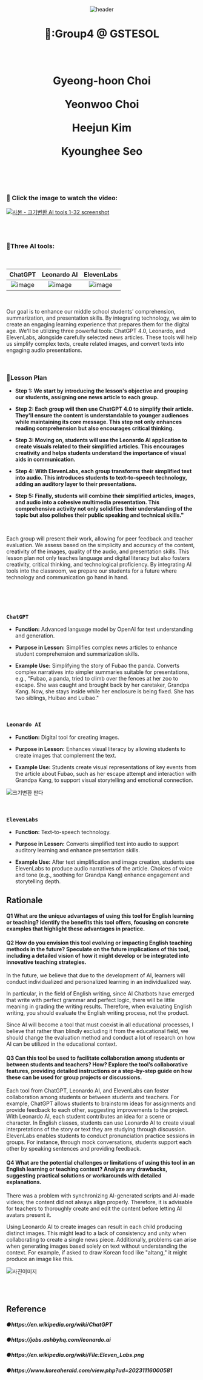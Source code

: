 <div align=center>
  
![header](https://capsule-render.vercel.app/api?type=waving&height=300&color=gradient&text=Digital%20Tool%20for%20In-Class%20Activity&fontSize=53)

</div>
  
  <div align=center>
    <h1>🐣:Group4 @ GSTESOL
  <p>   <br>
  <p>Gyeong-hoon Choi
  <p>Yeonwoo Choi
  <p>Heejun Kim
  <p>Kyounghee Seo
 
   <br>
   <br>
   <br>
    </div>
    
   
### 📌 Click the image to watch the video:
[![사본 - 크기변환 AI tools 1-32 screenshot](https://github.com/ShieldEdu/G4/assets/162398654/941c4fa6-3ccb-4357-a217-1c5806453ac3)](https://www.youtube.com/watch?v=pCj98OHM4vM)

   <br>
   <br>

### :rocket:Three AI tools:
   <br>
<div align=center>
   
|ChatGPT|Leonardo AI|ElevenLabs|
|:--:|:--:|:--:|
|![image](https://github.com/ShieldEdu/G4/assets/162398654/5c69852a-b528-466c-a0ca-983d8aba2f9d)|![image](https://github.com/ShieldEdu/G4/assets/162398654/2e4859fb-72c8-4ff8-9276-cdc67385f100)|![image](https://github.com/ShieldEdu/G4/assets/162398654/eec5f177-e77b-492e-ab68-7a2bcaa49cb3)|
</div>
   <br>

Our goal is to enhance our middle school students' comprehension, summarization, and presentation skills. By integrating technology, we aim to create an engaging learning experience that prepares them for the digital age. We'll be utilizing three powerful tools: ChatGPT 4.0, Leonardo, and ElevenLabs, alongside carefully selected news articles. These tools will help us simplify complex texts, create related images, and convert texts into engaging audio presentations.



<br>

<h3>📑Lesson Plan</h3>

- **Step 1: We start by introducing the lesson's objective and grouping our students, assigning one news article to each group.**
  
- **Step 2: Each group will then use ChatGPT 4.0 to simplify their article. They'll ensure the content is understandable to younger audiences while maintaining its core message. This step not only enhances reading comprehension but also encourages critical thinking.**

- **Step 3: Moving on, students will use the Leonardo AI application to create visuals related to their simplified articles. This encourages creativity and helps students understand the importance of visual aids in communication.**

- **Step 4: With ElevenLabs, each group transforms their simplified text into audio. This introduces students to text-to-speech technology, adding an auditory layer to their presentations.**

- **Step 5: Finally, students will combine their simplified articles, images, and audio into a cohesive multimedia presentation. This comprehensive activity not only solidifies their understanding of the topic but also polishes their public speaking and technical skills."**

<br>

Each group will present their work, allowing for peer feedback and teacher evaluation. We assess based on the simplicity and accuracy of the content, creativity of the images, quality of the audio, and presentation skills. This lesson plan not only teaches language and digital literacy but also fosters creativity, critical thinking, and technological proficiency. By integrating AI tools into the classroom, we prepare our students for a future where technology and communication go hand in hand.

<br>
<br>
<br>

<h3>
  
```
ChatGPT
```

</h3>

+ **Function:** Advanced language model by OpenAI for text understanding and generation.

+ **Purpose in Lesson:** Simplifies complex news articles to enhance student comprehension and summarization skills.

+ **Example Use:** Simplifying the story of Fubao the panda. Converts complex narratives into simpler summaries suitable for presentations, e.g., "Fubao, a panda, tried to climb over the fences at her zoo to escape. She was caught and brought back by her caretaker, Grandpa Kang. Now, she stays inside while her enclosure is being fixed. She has two siblings, Huibao and Luibao."

<br>
<h3>

```
Leonardo AI
```

</h3>

+ **Function:** Digital tool for creating images.
  
+ **Purpose in Lesson:** Enhances visual literacy by allowing students to create images that complement the text.
  
+ **Example Use:** Students create visual representations of key events from the article about Fubao, such as her escape attempt and interaction with Grandpa Kang, to support visual storytelling and emotional connection.

![크기변환 판다](https://github.com/ShieldEdu/G4/assets/162398654/1c576e0e-30a0-4e23-9b23-cd722f86e855)

<br>
<h3>

```
ElevenLabs
```

</h3>

+ **Function:** Text-to-speech technology.

+ **Purpose in Lesson:** Converts simplified text into audio to support auditory learning and enhance presentation skills.

+ **Example Use:** After text simplification and image creation, students use ElevenLabs to produce audio narratives of the article. Choices of voice and tone (e.g., soothing for Grandpa Kang) enhance engagement and storytelling depth.


## Rationale

#### Q1 What are the unique advantages of using this tool for English learning or teaching? Identify the benefits this tool offers, focusing on concrete examples that highlight these advantages in practice.

#### Q2 How do you envision this tool evolving or impacting English teaching methods in the future? Speculate on the future implications of this tool, including a detailed vision of how it might develop or be integrated into innovative teaching strategies.

In the future, we believe that due to the development of AI, learners will conduct individualized and personalized learning in an individualized way.

In particular, in the field of English writing, since AI Chatbots have emerged that write with perfect grammar and perfect logic, there will be little meaning in grading the writing results. Therefore, when evaluating English writing, you should evaluate the English writing process, not the product.


Since AI will become a tool that must coexist in all educational processes, I believe that rather than blindly excluding it from the educational field, we should change the evaluation method and conduct a lot of research on how AI can be utilized in the educational context. 

#### Q3 Can this tool be used to facilitate collaboration among students or between students and teachers? How? Explore the tool’s collaborative features, providing detailed instructions or a step-by-step guide on how these can be used for group projects or discussions.

Each tool from ChatGPT, Leonardo AI, and ElevenLabs can foster collaboration among students or between students and teachers. For example, ChatGPT allows students to brainstorm ideas for assignments and provide feedback to each other, suggesting improvements to the project. With Leonardo AI, each student contributes an idea for a scene or character. In English classes, students can use Leonardo AI to create visual interpretations of the story or text they are studying through discussion. ElevenLabs enables students to conduct pronunciation practice sessions in groups. For instance, through mock conversations, students support each other by speaking sentences and providing feedback.

#### Q4 What are the potential challenges or limitations of using this tool in an English learning or teaching context? Analyze any drawbacks, suggesting practical solutions or workarounds with detailed explanations.
There was a problem with synchronizing AI-generated scripts and AI-made videos; the content did not always align properly. Therefore, it is advisable for teachers to thoroughly create and edit the content before letting AI avatars present it. 

Using Leonardo AI to create images can result in each child producing distinct images. This might lead to a lack of consistency and unity when collaborating to create a single news piece. Additionally, problems can arise when generating images based solely on text without understanding the context. For example, if asked to draw Korean food like "altang," it might produce an image like this.

![사진이미지](https://github.com/ShieldEdu/G4/assets/162398654/ca159c53-1683-4123-a910-4712d88c0d67)



<br>
<br>

<h2>Reference
  
<h5>&#9679;https://en.wikipedia.org/wiki/ChatGPT
<h5>&#9679;https://jobs.ashbyhq.com/leonardo.ai
<h5>&#9679;https://en.wikipedia.org/wiki/File:Eleven_Labs.png
<h5>&#9679;https://www.koreaherald.com/view.php?ud=20231116000581
